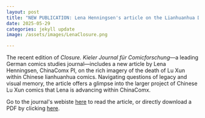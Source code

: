 ```yaml
---
layout: post
title: "NEW PUBLICATION: Lena Henningsen's article on the Lianhuanhua Death(s) of Lu Xun in Closure"
date: 2025-05-29
categories: jekyll update
image: /assets/images/LenaClosure.png

---
```


The recent edition of *Closure. Kieler Journal für Comicforschung*—a leading German comics studies journal—includes a new article by Lena Henningsen, ChinaComx PI, on the rich imagery of the death of Lu Xun within Chinese lianhuanhua comics. Navigating questions of legacy and visual memory, the article offers a glimpse into the larger project of Chinese Lu Xun comics that Lena is advancing within ChinaComx. 

Go to the journal's webiste [here](http://www.closure.uni-kiel.de/closure11/henningsen) to read the article, or directly download a PDF by clicking  <a href="/assets/images/closure11_henningsen.pdf" download>here</a>.